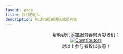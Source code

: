 ```yaml
---
layout: page
title: 我们的团队
description: MCJPG组织团队成员列表
---
```

<script setup>
import {
  VPTeamPage,
  VPTeamPageTitle,
  VPTeamMembers,
  VPTeamPageSection
} from 'vitepress/theme'
const code = [
    {
    avatar: '/teammate/SuiFeng.jpg',
    name: '随风潜入夜',
    title: '网络开发',
    desc: 'MCJPG官网和社区导航维护 | MC生电服腐竹',
    links: [
      { icon: 'github', link: 'https://github.com/ZhuYuxuan9302' },
      { icon: {
          svg: '<svg xmlns="http://www.w3.org/2000/svg" viewBox="0 0 512 512"><!--!Font Awesome Free 6.6.0 by @fontawesome - https://fontawesome.com License - https://fontawesome.com/license/free Copyright 2024 Fonticons, Inc.--><path d="M488.6 104.1C505.3 122.2 513 143.8 511.9 169.8V372.2C511.5 398.6 502.7 420.3 485.4 437.3C468.2 454.3 446.3 463.2 419.9 464H92C65.6 463.2 43.8 454.2 26.7 436.8C9.7 419.4 .8 396.5 0 368.2V169.8C.8 143.8 9.7 122.2 26.7 104.1C43.8 87.8 65.6 78.8 92 78H121.4L96.1 52.2C90.3 46.5 87.4 39.2 87.4 30.4C87.4 21.6 90.3 14.3 96.1 8.6C101.8 2.9 109.1 0 117.9 0C126.7 0 134 2.9 139.8 8.6L213.1 78H301.1L375.6 8.6C381.7 2.9 389.2 0 398 0C406.8 0 414.1 2.9 419.9 8.6C425.6 14.3 428.5 21.6 428.5 30.4C428.5 39.2 425.6 46.5 419.9 52.2L394.6 78L423.9 78C450.3 78.8 471.9 87.8 488.6 104.1H488.6zM449.8 173.8C449.4 164.2 446.1 156.4 439.1 150.3C433.9 144.2 425.1 140.9 416.4 140.5H96.1C86.5 140.9 78.6 144.2 72.5 150.3C66.3 156.4 63.1 164.2 62.7 173.8V368.2C62.7 377.4 66 385.2 72.5 391.7C79 398.2 86.9 401.5 96.1 401.5H416.4C425.6 401.5 433.4 398.2 439.7 391.7C446 385.2 449.4 377.4 449.8 368.2L449.8 173.8zM185.5 216.5C191.8 222.8 195.2 230.6 195.6 239.7V273C195.2 282.2 191.9 289.9 185.8 296.2C179.6 302.5 171.8 305.7 162.2 305.7C152.6 305.7 144.7 302.5 138.6 296.2C132.5 289.9 129.2 282.2 128.8 273V239.7C129.2 230.6 132.6 222.8 138.9 216.5C145.2 210.2 152.1 206.9 162.2 206.5C171.4 206.9 179.2 210.2 185.5 216.5H185.5zM377 216.5C383.3 222.8 386.7 230.6 387.1 239.7V273C386.7 282.2 383.4 289.9 377.3 296.2C371.2 302.5 363.3 305.7 353.7 305.7C344.1 305.7 336.3 302.5 330.1 296.2C323.1 289.9 320.7 282.2 320.4 273V239.7C320.7 230.6 324.1 222.8 330.4 216.5C336.7 210.2 344.5 206.9 353.7 206.5C362.9 206.9 370.7 210.2 377 216.5H377z"/></svg>'
        },
         link: 'https://space.bilibili.com/495322167' }
    ]
  },
  {
    avatar: '/teammate/alazeprt.jpg',
    name: 'alazeprt',
    title: '后端技术开发',
    desc: '星际穿越服务器腐竹 | MCJPG网站状态监测后端开发',
  },
  {
    avatar: '/teammate/fireguo.png',
    name: 'FireGuo',
    title: '技术支持',
    desc: '基础的技术问题解决（雾），风梨团队创始人（），状态监测与机器人负责人',
  },
]

const community = [
  {
    avatar: '/teammate/Xiaosan.jpg',
    name: 'Xiaosan',
    title: '宣传',
    desc: '曙光生电服务器腐竹，唯一开学后有很多时间的人',
  },
  {
    avatar: '/teammate/北🐟.jpg',
    name: '深',
    title: '论坛主',
    desc: '社区论坛负责人，TuTuPixel服务器腐竹',
  },
  {
    avatar: '/teammate/WERTYUS11.jpg',
    name: 'WERTYUS11',
    title: '审核兼宣传',
    desc: 'HappyDog服务器腐竹，啥都会但啥都不精通（）（）会Replay和Bcut',
  },
  {
    avatar: '/teammate/叫我董老实-元气TaskMgr.jpg',
    name: '叫我董老实-元气TaskMgr',
    title: '见习社区管理',
    desc: 'RBS生电服务器（暂未成为成员服）服主，国庆期间暂任见习社区管理。负责社区管理。啥都不会但啥都不精通（）',
    links: [
      { icon: {
          svg: '<svg xmlns="http://www.w3.org/2000/svg" viewBox="0 0 512 512"><!--!Font Awesome Free 6.6.0 by @fontawesome - https://fontawesome.com License - https://fontawesome.com/license/free Copyright 2024 Fonticons, Inc.--><path d="M488.6 104.1C505.3 122.2 513 143.8 511.9 169.8V372.2C511.5 398.6 502.7 420.3 485.4 437.3C468.2 454.3 446.3 463.2 419.9 464H92C65.6 463.2 43.8 454.2 26.7 436.8C9.7 419.4 .8 396.5 0 368.2V169.8C.8 143.8 9.7 122.2 26.7 104.1C43.8 87.8 65.6 78.8 92 78H121.4L96.1 52.2C90.3 46.5 87.4 39.2 87.4 30.4C87.4 21.6 90.3 14.3 96.1 8.6C101.8 2.9 109.1 0 117.9 0C126.7 0 134 2.9 139.8 8.6L213.1 78H301.1L375.6 8.6C381.7 2.9 389.2 0 398 0C406.8 0 414.1 2.9 419.9 8.6C425.6 14.3 428.5 21.6 428.5 30.4C428.5 39.2 425.6 46.5 419.9 52.2L394.6 78L423.9 78C450.3 78.8 471.9 87.8 488.6 104.1H488.6zM449.8 173.8C449.4 164.2 446.1 156.4 439.1 150.3C433.9 144.2 425.1 140.9 416.4 140.5H96.1C86.5 140.9 78.6 144.2 72.5 150.3C66.3 156.4 63.1 164.2 62.7 173.8V368.2C62.7 377.4 66 385.2 72.5 391.7C79 398.2 86.9 401.5 96.1 401.5H416.4C425.6 401.5 433.4 398.2 439.7 391.7C446 385.2 449.4 377.4 449.8 368.2L449.8 173.8zM185.5 216.5C191.8 222.8 195.2 230.6 195.6 239.7V273C195.2 282.2 191.9 289.9 185.8 296.2C179.6 302.5 171.8 305.7 162.2 305.7C152.6 305.7 144.7 302.5 138.6 296.2C132.5 289.9 129.2 282.2 128.8 273V239.7C129.2 230.6 132.6 222.8 138.9 216.5C145.2 210.2 152.1 206.9 162.2 206.5C171.4 206.9 179.2 210.2 185.5 216.5H185.5zM377 216.5C383.3 222.8 386.7 230.6 387.1 239.7V273C386.7 282.2 383.4 289.9 377.3 296.2C371.2 302.5 363.3 305.7 353.7 305.7C344.1 305.7 336.3 302.5 330.1 296.2C323.1 289.9 320.7 282.2 320.4 273V239.7C320.7 230.6 324.1 222.8 330.4 216.5C336.7 210.2 344.5 206.9 353.7 206.5C362.9 206.9 370.7 210.2 377 216.5H377z"/></svg>'
        },
         link: 'https://space.bilibili.com/1655020702' }
    ]

  }
]

const publicise = [
  {
    avatar: '/teammate/二氧化钛.jpg',
    name: '二氧化钛',
    title: '剪辑',
    desc: 'MCIC服主',
  },
  {
    avatar: '/teammate/WERTYUS11.jpg',
    name: 'WERTYUS11',
    title: '审核兼宣传',
    desc: 'HappyDog服务器腐竹，啥都会但啥都不精通（）（）会Replay和Bcut',
  },
  {
    avatar: '/teammate/Redapple_one.png',
    name: 'Redapple_one',
    title: '封面设计兼剪辑',
    desc: 'TAC-Server服务器腐竹, 会那么一点的剪辑手法, 会用达芬奇,PR,ReplayMod,FlashBack.',
  }
]

const guset = [
  {
    avatar: '/teammate/Ленинград.jpg',
    name: 'Ленинград',
    title: '技术支持',
    desc: '原MSCPO副会长,在MCJPG组织创建初期提供了宝贵的意见与支持',
  }
]

</script>

<VPTeamPage>

  <VPTeamPageTitle>
    <template #title>我们的团队</template>
    <template #lead>认识一下 MCJPG 背后的成员，这是一个 MC服务器 技术交流与宣传组织，致力于通过更快、更安全的软件和更完善的宣传改善服务器生态</template>
  </VPTeamPageTitle>
  <VPTeamPageSection>
    <template #title>开发部</template>
    <template #lead>MCJPG 开发者帮助编写代码、审核成员服请求并保持项目的活力。通过贡献新社区服务和帮助完善旧服务，他们使 MCJPG 得以运行</template>
    <template #members>
      <VPTeamMembers size="small" :members="code" />
    </template>
  </VPTeamPageSection>
  <VPTeamPageSection>
    <template #title>社区部</template>
    <template #lead>MCJPG 社区部门通过审核新加入的成员服，维护交流社区的秩序，以确保 MCJPG 拥有健康向上的生命力</template>
    <template #members>
      <VPTeamMembers size="small" :members="community" />
    </template>
  </VPTeamPageSection>
  <VPTeamPageSection>
    <template #title>宣传部</template>
    <template #lead>MCJPG 宣传部通过对组织和成员服的宣传，来让更多的人知道我们的行动</template>
    <template #members>
      <VPTeamMembers size="small" :members="publicise" />
    </template>
  </VPTeamPageSection>
   <VPTeamPageSection>
    <template #title>特别鸣谢</template>
    <template #lead>他们虽然不直接参与 MCJPG 的活动,但也为组织作出了贡献,MCJPG 的建设离不开他们的支持</template>
    <template #members>
      <VPTeamMembers size="small" :members="guset" />
    </template>
  </VPTeamPageSection>

</VPTeamPage>


<center>帮助我们添加服务器的贡献者们：</center>

<center><a href="https://github.com/ZhuYuxuan9302/MCJPG/graphs/contributors">
  <img src="https://contrib.rocks/image?repo=ZhuYuxuan9302/MCJPG" alt="Contributors"/>
</a></center>

<center>对以上参与者致以敬意！</center>